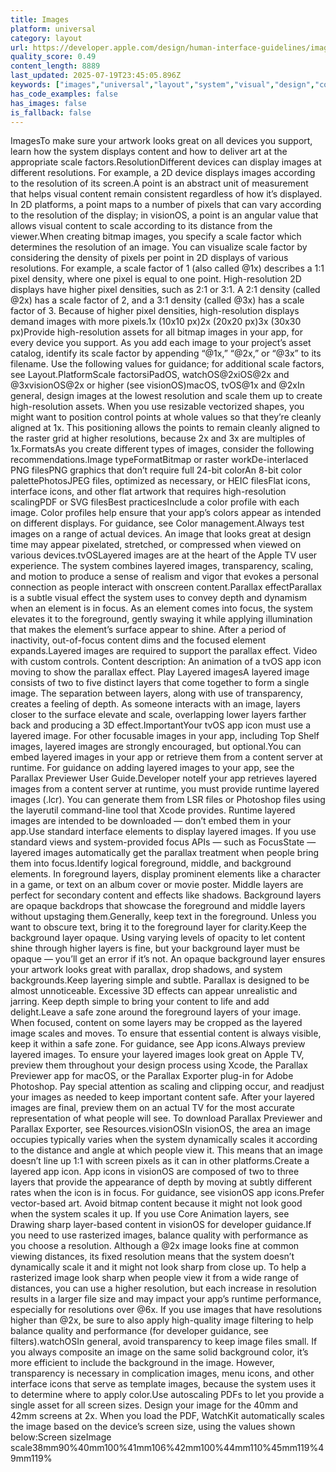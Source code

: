 ```yaml
---
title: Images
platform: universal
category: layout
url: https://developer.apple.com/design/human-interface-guidelines/images
quality_score: 0.49
content_length: 8889
last_updated: 2025-07-19T23:45:05.896Z
keywords: ["images","universal","layout","system","visual","design","color","icons","interface","motion","controls","animation"]
has_code_examples: false
has_images: false
is_fallback: false
---
```


ImagesTo make sure your artwork looks great on all devices you support, learn how the system displays content and how to deliver art at the appropriate scale factors.ResolutionDifferent devices can display images at different resolutions. For example, a 2D device displays images according to the resolution of its screen.A point is an abstract unit of measurement that helps visual content remain consistent regardless of how it’s displayed. In 2D platforms, a point maps to a number of pixels that can vary according to the resolution of the display; in visionOS, a point is an angular value that allows visual content to scale according to its distance from the viewer.When creating bitmap images, you specify a scale factor which determines the resolution of an image. You can visualize scale factor by considering the density of pixels per point in 2D displays of various resolutions. For example, a scale factor of 1 (also called @1x) describes a 1:1 pixel density, where one pixel is equal to one point. High-resolution 2D displays have higher pixel densities, such as 2:1 or 3:1. A 2:1 density (called @2x) has a scale factor of 2, and a 3:1 density (called @3x) has a scale factor of 3. Because of higher pixel densities, high-resolution displays demand images with more pixels.1x (10x10 px)2x (20x20 px)3x (30x30 px)Provide high-resolution assets for all bitmap images in your app, for every device you support. As you add each image to your project’s asset catalog, identify its scale factor by appending “@1x,” “@2x,” or “@3x” to its filename. Use the following values for guidance; for additional scale factors, see Layout.PlatformScale factorsiPadOS, watchOS@2xiOS@2x and @3xvisionOS@2x or higher (see visionOS)macOS, tvOS@1x and @2xIn general, design images at the lowest resolution and scale them up to create high-resolution assets. When you use resizable vectorized shapes, you might want to position control points at whole values so that they’re cleanly aligned at 1x. This positioning allows the points to remain cleanly aligned to the raster grid at higher resolutions, because 2x and 3x are multiples of 1x.FormatsAs you create different types of images, consider the following recommendations.Image typeFormatBitmap or raster workDe-interlaced PNG filesPNG graphics that don’t require full 24-bit colorAn 8-bit color palettePhotosJPEG files, optimized as necessary, or HEIC filesFlat icons, interface icons, and other flat artwork that requires high-resolution scalingPDF or SVG filesBest practicesInclude a color profile with each image. Color profiles help ensure that your app’s colors appear as intended on different displays. For guidance, see Color management.Always test images on a range of actual devices. An image that looks great at design time may appear pixelated, stretched, or compressed when viewed on various devices.tvOSLayered images are at the heart of the Apple TV user experience. The system combines layered images, transparency, scaling, and motion to produce a sense of realism and vigor that evokes a personal connection as people interact with onscreen content.Parallax effectParallax is a subtle visual effect the system uses to convey depth and dynamism when an element is in focus. As an element comes into focus, the system elevates it to the foreground, gently swaying it while applying illumination that makes the element’s surface appear to shine. After a period of inactivity, out-of-focus content dims and the focused element expands.Layered images are required to support the parallax effect. Video with custom controls. Content description: An animation of a tvOS app icon moving to show the parallax effect. Play Layered imagesA layered image consists of two to five distinct layers that come together to form a single image. The separation between layers, along with use of transparency, creates a feeling of depth. As someone interacts with an image, layers closer to the surface elevate and scale, overlapping lower layers farther back and producing a 3D effect.ImportantYour tvOS app icon must use a layered image. For other focusable images in your app, including Top Shelf images, layered images are strongly encouraged, but optional.You can embed layered images in your app or retrieve them from a content server at runtime. For guidance on adding layered images to your app, see the Parallax Previewer User Guide.Developer noteIf your app retrieves layered images from a content server at runtime, you must provide runtime layered images (.lcr). You can generate them from LSR files or Photoshop files using the layerutil command-line tool that Xcode provides. Runtime layered images are intended to be downloaded — don’t embed them in your app.Use standard interface elements to display layered images. If you use standard views and system-provided focus APIs — such as FocusState — layered images automatically get the parallax treatment when people bring them into focus.Identify logical foreground, middle, and background elements. In foreground layers, display prominent elements like a character in a game, or text on an album cover or movie poster. Middle layers are perfect for secondary content and effects like shadows. Background layers are opaque backdrops that showcase the foreground and middle layers without upstaging them.Generally, keep text in the foreground. Unless you want to obscure text, bring it to the foreground layer for clarity.Keep the background layer opaque. Using varying levels of opacity to let content shine through higher layers is fine, but your background layer must be opaque — you’ll get an error if it’s not. An opaque background layer ensures your artwork looks great with parallax, drop shadows, and system backgrounds.Keep layering simple and subtle. Parallax is designed to be almost unnoticeable. Excessive 3D effects can appear unrealistic and jarring. Keep depth simple to bring your content to life and add delight.Leave a safe zone around the foreground layers of your image. When focused, content on some layers may be cropped as the layered image scales and moves. To ensure that essential content is always visible, keep it within a safe zone. For guidance, see App icons.Always preview layered images. To ensure your layered images look great on Apple TV, preview them throughout your design process using Xcode, the Parallax Previewer app for macOS, or the Parallax Exporter plug-in for Adobe Photoshop. Pay special attention as scaling and clipping occur, and readjust your images as needed to keep important content safe. After your layered images are final, preview them on an actual TV for the most accurate representation of what people will see. To download Parallax Previewer and Parallax Exporter, see Resources.visionOSIn visionOS, the area an image occupies typically varies when the system dynamically scales it according to the distance and angle at which people view it. This means that an image doesn’t line up 1:1 with screen pixels as it can in other platforms.Create a layered app icon. App icons in visionOS are composed of two to three layers that provide the appearance of depth by moving at subtly different rates when the icon is in focus. For guidance, see visionOS app icons.Prefer vector-based art. Avoid bitmap content because it might not look good when the system scales it up. If you use Core Animation layers, see Drawing sharp layer-based content in visionOS for developer guidance.If you need to use rasterized images, balance quality with performance as you choose a resolution. Although a @2x image looks fine at common viewing distances, its fixed resolution means that the system doesn’t dynamically scale it and it might not look sharp from close up. To help a rasterized image look sharp when people view it from a wide range of distances, you can use a higher resolution, but each increase in resolution results in a larger file size and may impact your app’s runtime performance, especially for resolutions over @6x. If you use images that have resolutions higher than @2x, be sure to also apply high-quality image filtering to help balance quality and performance (for developer guidance, see filters).watchOSIn general, avoid transparency to keep image files small. If you always composite an image on the same solid background color, it’s more efficient to include the background in the image. However, transparency is necessary in complication images, menu icons, and other interface icons that serve as template images, because the system uses it to determine where to apply color.Use autoscaling PDFs to let you provide a single asset for all screen sizes. Design your image for the 40mm and 42mm screens at 2x. When you load the PDF, WatchKit automatically scales the image based on the device’s screen size, using the values shown below:Screen sizeImage scale38mm90%40mm100%41mm106%42mm100%44mm110%45mm119%49mm119%